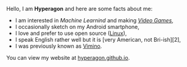 [0]: https://hyperagon.itch.io/
[1]: https://www.linux.org/
[3]: https://www.speakmoreclearly.com/english-pronunciation-tips/the-difference-between-a-british-and-american-accent/
[4]: https://vimino.gitlab.io/
[5]: https://hyperagon.github.io/

Hello, I am **Hyperagon** and here are some facts about me:

- I am interested in *Machine Learnind* and making [*Video Games*][0],
- I occasionally sketch on my Android smartphone,
- I love and prefer to use open source ([Linux][1]),
- I speak English rather well but it is [very American, not Bri-ish][2],
- I was previously known as [Vimino][3].

You can view my website at [hyperagon.github.io][4].
